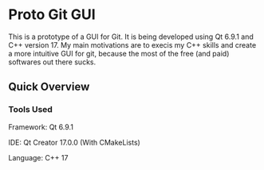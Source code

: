 # Proto Git GUI


This is a prototype of a GUI for Git. It is being developed using Qt 6.9.1 and C++ version 17. My main motivations are to execis my C++ skills and create a more intuitive GUI for git, because the most of the free (and paid) softwares out there sucks.

## Quick Overview

### Tools Used

Framework: Qt 6.9.1

IDE: Qt Creator 17.0.0 (With CMakeLists)

Language: C++ 17
